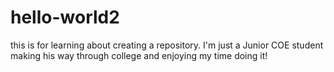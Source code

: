 # hello-world2
this is for learning about creating a repository. 
I'm just a Junior COE student making his way through college and enjoying my time doing it!
